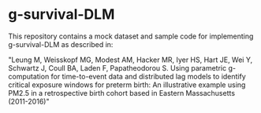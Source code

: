 # g-survival-DLM

This repository contains a mock dataset and sample code for implementing g-survival-DLM as described in:

"Leung M, Weisskopf MG, Modest AM, Hacker MR, Iyer HS, Hart JE, Wei Y, Schwartz J, Coull BA, Laden F, Papatheodorou S.
Using parametric g-computation for time-to-event data and distributed lag models to identify critical exposure windows for preterm birth: An illustrative example using PM2.5 in a retrospective birth cohort based in Eastern Massachusetts (2011-2016)"
